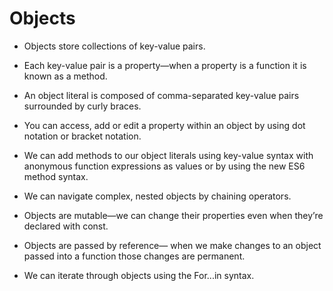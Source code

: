 # Objects

* Objects store collections of key-value pairs.

* Each key-value pair is a property—when a property is a function it is known as a method.

* An object literal is composed of comma-separated key-value pairs surrounded by curly braces.

* You can access, add or edit a property within an object by using dot notation or bracket notation.

* We can add methods to our object literals using key-value syntax with anonymous function expressions as values or by using the new ES6 method syntax.

* We can navigate complex, nested objects by chaining operators.

* Objects are mutable—we can change their properties even when they’re declared with const.

* Objects are passed by reference— when we make changes to an object passed into a function those changes are permanent.

* We can iterate through objects using the For...in syntax.

